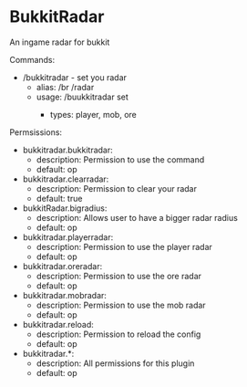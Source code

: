 BukkitRadar
===========

An ingame radar for bukkit  

Commands:  
  - /bukkitradar - set you radar
    - alias: /br /radar  
    - usage: /buukkitradar set <type>
      - types: player, mob, ore

Permsissions:
  - bukkitradar.bukkitradar:  
    - description: Permission to use the command  
    - default: op  
  - bukkitradar.clearradar:  
    - description: Permission to clear your radar  
    - default: true  
  - bukkitRadar.bigradius:  
    - description: Allows user to have a bigger radar radius  
    - default: op  
  - bukkitradar.playerradar:  
    - description: Permission to use the player radar  
    - default: op  
  - bukkitradar.oreradar:  
    - description: Permission to use the ore radar  
    - default: op  
  - bukkitradar.mobradar:  
     - description: Permission to use the mob radar  
     - default: op  
  - bukkitradar.reload:  
    - description: Permission to reload the config  
    - default: op  
  - bukkitradar.*:  
    - description: All permissions for this plugin  
    - default: op  